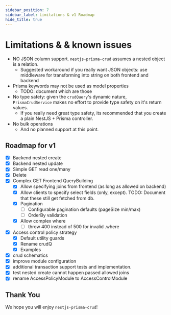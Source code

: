 ```yaml
---
sidebar_position: 7
sidebar_label: Limitations & v1 Roadmap
hide_title: true
---
```


# Limitations & & known issues

-   NO JSON column support. `nestjs-prisma-crud` assumes a nested object is a relation.
    -   Suggested workaround if you really want JSON objects: use middleware for transforming into string on both frontend and backend
-   Prisma keywords may not be used as model properties
    -   TODO: document which are those
-   No type safety: given the `crudQuery`'s dynamic nature, `PrismaCrudService` makes no effort to provide type safety on it's return values.
    -   If you really need great type safety, its recommended that you create a plain NestJS + Prisma controller.
-   No bulk operations
    -   And no planned support at this point.

## Roadmap for v1

-   [x] Backend nested create
-   [x] Backend nested update
-   [x] Simple GET read one/many
-   [x] Delete
-   [x] Complex GET Frontend QueryBuilding
    -   [x] Allow specifying joins from frontend (as long as allowed on backend)
    -   [x] Allow clients to specify select fields (only, except). TODO: Document that these still get fetched from db.
    -   [x] Pagination
        -   [ ] Configurable pagination defaults (pageSize min/max)
        -   [ ] OrderBy validation
    -   [x] Allow complex where
        -   [ ] throw 400 instead of 500 for invalid .where
-   [x] Access control policy strategy
    -   [x] Default utility guards
    -   [x] Rename crudQ
    -   [x] Examples
-   [x] crud schematics
-   [x] improve module configuration
-   [x] additional transaction support tests and implementation.
-   [x] test nested create cannot happen passed allowed joins
-   [x] rename AccessPolicyModule to AccessControlModule

## Thank You

We hope you will enjoy `nestjs-prisma-crud`!
